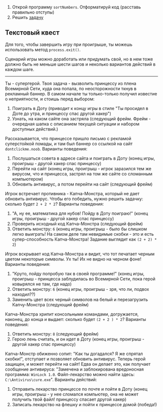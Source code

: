 1. Открой программу `sortNumbers`. Отформатируй код (расставь правильно отступы)
2. Решить [задачу](https://www.w3schools.com/js/exercise.asp?filename=exercise_conditions6)

## Текстовый квест

Для того, чтобы завершить игру при проигрыше, ты можешь использовать метод `process.exit()`.

Сценарий игры можно доработать или придумать свой, но в нем тоже должно быть не меньше шести шагов и неколько вариантов действий в каждом шаге.

------

Ты - супергерой. Твоя задача - вызволить принцессу из плена Всемирной Сети, куда она попала, по неосторожности ткнув в рекламный баннер. В самом начале ты только-только получил известие о неприятности, и стоишь перед выбором:

1. Поиграть в Доту (приводит к концу игры в стиле "Ты просидел в Доте до утра, и принцессу спас другой хакер")
2. Узнать, на каком сайте она застряла (следующий фрейм. Фрейм - очередная шапка с описанием текущей ситуации и набором доступных действий.)

Рассказывается, что принцессе пришло письмо с рекламой суперстойкой помады, и там был баннер со ссылкой на сайт `dontclickme.noob`. Варианты поведения:

1. Послушаться совета в адресе сайта и поиграть в Доту (конец игры, проигрыш - другой хакер спас принцессу)
2. Перейти на сайт (конец игры, проигрыш - игрок заразился тем же вирусом, что и принцесса, застрял на том же сайте со сломанным компьютером)
3. Обновить антивирус, а потом перейти на сайт (следующий фрейм)

Игрок встречает противника - Капча-Монстра, который не дает обновить антивирус. Чтобы его победить, нужно решить задачку: сколько будет `2 + 2 * 2`? Варианты поведения:

1. "А, ну ее, математика для нубов! Пойду в Доту поиграю!" (конец игры, проигрыш - другой хакер спас принцессу)
2. Проверить исходный код Капча-Монстра (следующий фрейм)
3. Ответить монстру: `6` (конец игры, проигрыш - было бы слишком легко выиграть! На самом деле там невидимые скобки - это и есть супер-способность Капча-Монстра! Задание выглядит как `(2 + 2) * 2`)

Игрок вскрывает код Капча-Монстра и видит, что тот печатает черным цветом некоторые символы. Ух ты! Их не видно на черном фоне! Варианты поведения:

1. "Круто, пойду попробую так в своей программе!" (конец игры, проигрыш - принцесса заблудилась во Всемирной Сети, пока герой ковырялся не там, где надо)
2. Ответить монстру: `6` (конец игры, проигрыш - зря, что ли, подвох находил??)
3. Заменить цвет всех черный символов на белый и перезагрузить Капчу-Монстра (следующий фрейм)

Капча-Монстра хрипит консольными командами, догружается, наконец, до конца и выдает: сколько будет `(2 + 2 ) * 2`? Варианты поведения:

1. Ответить монстру: `8` (следующий фрейм)
2. Герою лень считать, и он идет в Доту (конец игры, проигрыш - другой хакер спас принцессу)

Капча-Монстр обиженно сопит: "Как ты догадался? Я же спрятал скобки!", отступает и позволяет обновить антивирус. Теперь герой защищен, и может перейти на сайт! Едва он делает это, как получает сообщение антивируса: "Замечена и заблокирована вредоносная программа: `WinLock 1.0`. Файл-лекарство можно найти здесь: `C:\Antivirus\cure.exe`". Варианты действий:

1. Отправить лекарство принцессе по почте и пойти в Доту (конец игры, проигрыш - у нее сломался компьютер, она не может получить твой файл! принцессу спасает другой хакер)
2. Записать лекарство на флешку и пойти к принцессе домой (победа!)
